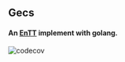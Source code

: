 ## Gecs

#### An [EnTT](https://github.com/skypjack/entt) implement with golang.

![codecov](https://codecov.io/gh/tutumagi/gesc/branch/master/graph/badge.svg?token=Y9DPKO0CXB)

